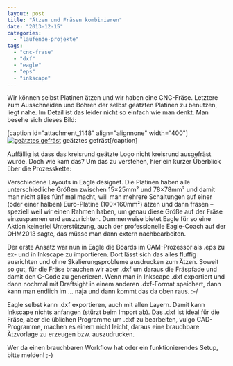 ```yaml
---
layout: post
title: "Ätzen und Fräsen kombinieren"
date: "2013-12-15"
categories: 
  - "laufende-projekte"
tags: 
  - "cnc-frase"
  - "dxf"
  - "eagle"
  - "eps"
  - "inkscape"
---
```


Wir können selbst Platinen ätzen und wir haben eine CNC-Fräse. Letztere zum Ausschneiden und Bohren der selbst geätzten Platinen zu benutzen, liegt nahe. Im Detail ist das leider nicht so einfach wie man denkt. Man besehe sich dieses Bild:

[caption id="attachment_1148" align="alignnone" width="400"][![geätztes gefräst](images/eagle-eps-inkscape-dxf-fräse-400x300.jpg)](http://www.netz39.de/wp_Jq37/wp-content/uploads/2013/12/eagle-eps-inkscape-dxf-fräse.jpg) geätztes gefräst[/caption]

Auffällig ist dass das kreisrund geätzte Logo nicht kreisrund ausgefräst wurde. Doch wie kam das? Um das zu verstehen, hier ein kurzer Überblick über die Prozesskette:

Verschiedene Layouts in Eagle designet. Die Platinen haben alle unterschiedliche Größen zwischen 15×25mm² und 78×78mm² und damit man nicht alles fünf mal macht, will man mehrere Schaltungen auf einer (oder einer halben) Euro-Platine (100×160mm²) ätzen und dann fräsen – speziell weil wir einen Rahmen haben, um genau diese Größe auf der Fräse einzuspannen und auszurichten. Dummerweise bietet Eagle für so eine Aktion keinerlei Unterstützung, auch der professionelle Eagle-Coach auf der OHM2013 sagte, das müsse man dann extern nachbearbeiten.

Der erste Ansatz war nun in Eagle die Boards im CAM-Prozessor als .eps zu ex- und in Inkscape zu importieren. Dort lässt sich das alles fluffig ausrichten und ohne Skalierungsprobleme ausdrucken zum Ätzen. Soweit so gut, für die Fräse brauchen wir aber .dxf um daraus die Fräspfade und damit den G-Code zu generieren. Wenn man in Inkscape .dxf exportiert und dann nochmal mit Draftsight in einem anderen .dxf-Format speichert, dann kann man endlich im … naja und dann kommt das da oben raus. :-/

Eagle selbst kann .dxf exportieren, auch mit allen Layern. Damit kann Inkscape nichts anfangen (stürzt beim Import ab). Das .dxf ist ideal für die Fräse, aber die üblichen Programme um .dxf zu bearbeiten, vulgo CAD-Programme, machen es einem nicht leicht, daraus eine brauchbare Ätzvorlage zu erzeugen bzw. auszudrucken.

Wer da einen brauchbaren Workflow hat oder ein funktionierendes Setup, bitte melden! ;-)
